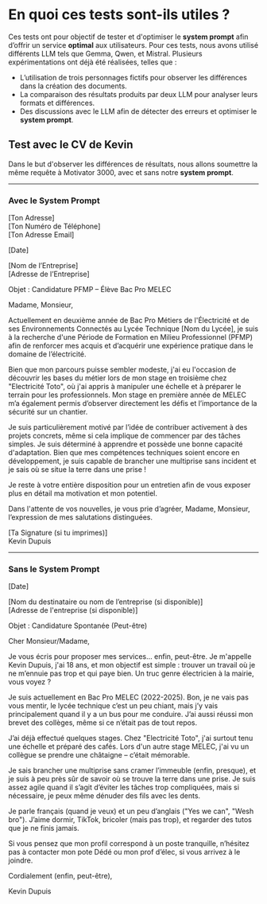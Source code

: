 # En quoi ces tests sont-ils utiles ?

Ces tests ont pour objectif de tester et d'optimiser le **system prompt** afin d’offrir un service **optimal** aux utilisateurs. Pour ces tests, nous avons utilisé différents LLM tels que Gemma, Qwen, et Mistral. Plusieurs expérimentations ont déjà été réalisées, telles que : 
- L’utilisation de trois personnages fictifs pour observer les différences dans la création des documents.
- La comparaison des résultats produits par deux LLM pour analyser leurs formats et différences.
- Des discussions avec le LLM afin de détecter des erreurs et optimiser le **system prompt**.

## Test avec le CV de Kevin

Dans le but d'observer les différences de résultats, nous allons soumettre la même requête à Motivator 3000, avec et sans notre **system prompt**.

---

### Avec le System Prompt

[Ton Adresse]  
[Ton Numéro de Téléphone]  
[Ton Adresse Email]  

[Date]  

[Nom de l’Entreprise]  
[Adresse de l’Entreprise]  

Objet : Candidature PFMP – Élève Bac Pro MELEC  

Madame, Monsieur,

Actuellement en deuxième année de Bac Pro Métiers de l'Électricité et de ses Environnements Connectés au Lycée Technique [Nom du Lycée], je suis à la recherche d'une Période de Formation en Milieu Professionnel (PFMP) afin de renforcer mes acquis et d’acquérir une expérience pratique dans le domaine de l’électricité.

Bien que mon parcours puisse sembler modeste, j'ai eu l'occasion de découvrir les bases du métier lors de mon stage en troisième chez "Electricité Toto", où j'ai appris à manipuler une échelle et à préparer le terrain pour les professionnels. Mon stage en première année de MELEC m’a également permis d’observer directement les défis et l’importance de la sécurité sur un chantier.

Je suis particulièrement motivé par l’idée de contribuer activement à des projets concrets, même si cela implique de commencer par des tâches simples. Je suis déterminé à apprendre et possède une bonne capacité d'adaptation. Bien que mes compétences techniques soient encore en développement, je suis capable de brancher une multiprise sans incident et je sais où se situe la terre dans une prise !

Je reste à votre entière disposition pour un entretien afin de vous exposer plus en détail ma motivation et mon potentiel.

Dans l'attente de vos nouvelles, je vous prie d’agréer, Madame, Monsieur, l’expression de mes salutations distinguées.

[Ta Signature (si tu imprimes)]  
Kevin Dupuis

---

### Sans le System Prompt

[Date]

[Nom du destinataire ou nom de l’entreprise (si disponible)]  
[Adresse de l'entreprise (si disponible)]  

Objet : Candidature Spontanée (Peut-être)  

Cher Monsieur/Madame,

Je vous écris pour proposer mes services… enfin, peut-être. Je m'appelle Kevin Dupuis, j'ai 18 ans, et mon objectif est simple : trouver un travail où je ne m’ennuie pas trop et qui paye bien. Un truc genre électricien à la mairie, vous voyez ?

Je suis actuellement en Bac Pro MELEC (2022-2025). Bon, je ne vais pas vous mentir, le lycée technique c’est un peu chiant, mais j’y vais principalement quand il y a un bus pour me conduire. J’ai aussi réussi mon brevet des collèges, même si ce n’était pas de tout repos.

J’ai déjà effectué quelques stages. Chez "Electricité Toto", j'ai surtout tenu une échelle et préparé des cafés. Lors d'un autre stage MELEC, j'ai vu un collègue se prendre une châtaigne – c’était mémorable.

Je sais brancher une multiprise sans cramer l’immeuble (enfin, presque), et je suis à peu près sûr de savoir où se trouve la terre dans une prise. Je suis assez agile quand il s’agit d’éviter les tâches trop compliquées, mais si nécessaire, je peux même dénuder des fils avec les dents.

Je parle français (quand je veux) et un peu d’anglais ("Yes we can", "Wesh bro"). J’aime dormir, TikTok, bricoler (mais pas trop), et regarder des tutos que je ne finis jamais.

Si vous pensez que mon profil correspond à un poste tranquille, n’hésitez pas à contacter mon pote Dédé ou mon prof d’élec, si vous arrivez à le joindre.

Cordialement (enfin, peut-être),

Kevin Dupuis
